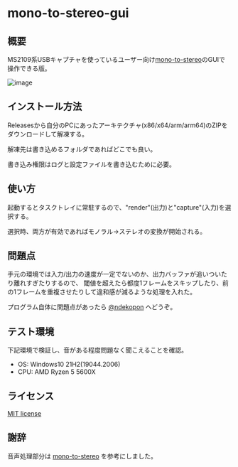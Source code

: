 # mono-to-stereo-gui

## 概要

MS2109系USBキャプチャを使っているユーザー向け[mono-to-stereo](https://github.com/ToadKing/mono-to-stereo)のGUIで操作できる版。

![image](https://user-images.githubusercontent.com/92087784/193593505-111b864e-fe1a-4d71-8e2c-73be9d952ec4.png)


## インストール方法

Releasesから自分のPCにあったアーキテクチャ(x86/x64/arm/arm64)のZIPをダウンロードして解凍する。

解凍先は書き込めるフォルダであればどこでも良い。

書き込み権限はログと設定ファイルを書き込むために必要。


## 使い方

起動するとタスクトレイに常駐するので、"render"(出力)と"capture"(入力)を選択する。

選択時、両方が有効であればモノラル→ステレオの変換が開始される。


## 問題点

手元の環境では入力/出力の速度が一定でないのか、出力バッファが追いついたり離れすぎたりするので、
閾値を超えたら都度1フレームをスキップしたり、前の1フレームを重複させたりして違和感が減るような処理を入れた。

プログラム自体に問題点があったら [@ndekopon](https://twitter.com/ndekopon) へどうぞ。


## テスト環境

下記環境で検証し、音がある程度問題なく聞こえることを確認。

- OS: Windows10 21H2(19044.2006)
- CPU: AMD Ryzen 5 5600X


## ライセンス

[MIT license](https://choosealicense.com/licenses/mit/)


## 謝辞

音声処理部分は [mono-to-stereo](https://github.com/ToadKing/mono-to-stereo) を参考にしました。

